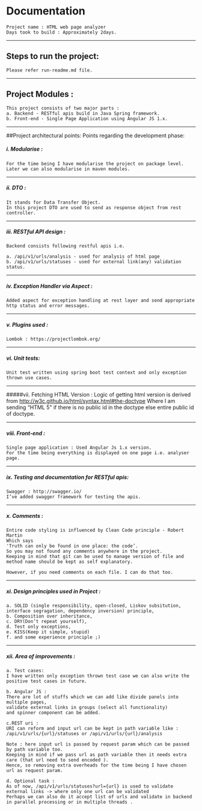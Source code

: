 # Documentation
	Project name : HTML web page analyzer
	Days took to build : Approximately 2days.
------------------------------------------------------------------------------------------------------------------------
## Steps to run the project:
	Please refer run-readme.md file.
------------------------------------------------------------------------------------------------------------------------
## Project Modules :
	This project consists of two major parts :
	a. Backend - RESTful apis build in Java Spring framework.
	b. Front-end - Single Page Application using Angular JS 1.x.
------------------------------------------------------------------------------------------------------------------------

##Project architectural points:
	Points regarding the development phase:

##### i. Modularise :
	For the time being I have modularise the project on package level.
	Later we can also modularise in maven modules.

------------------------------------------------------------------------------------------------------------------------
##### ii. DTO :
	It stands for Data Transfer Object.
	In this project DTO are used to send as response object from rest controller.

------------------------------------------------------------------------------------------------------------------------
##### iii. RESTful API design :
	Backend consists following restful apis i.e.

	a. /api/v1/urls/analysis - used for analysis of html page
	b. /api/v1/urls/statuses - used for external link(any) validation status.

------------------------------------------------------------------------------------------------------------------------
##### iv. Exception Handler via Aspect :
	Added aspect for exception handling at rest layer and send appropriate http status and error messages.

------------------------------------------------------------------------------------------------------------------------
##### v. Plugins used :
	Lombok : https://projectlombok.org/

------------------------------------------------------------------------------------------------------------------------
##### vi. Unit tests:
	Unit test written using spring boot test context and only exception thrown use cases.

------------------------------------------------------------------------------------------------------------------------
#####vii. Fetching HTML Version :
	Logic of getting html version is derived from http://w3c.github.io/html/syntax.html#the-doctype
	Where I am sending “HTML 5" if there is no public id in the doctype else entire public id of doctype.

------------------------------------------------------------------------------------------------------------------------
##### viii. Front-end :
	Single page application : Used Angular Js 1.x version.
	For the time being everything is displayed on one page i.e. analyser page.

------------------------------------------------------------------------------------------------------------------------
##### ix. Testing and documentation for RESTful apis:
	Swagger : http://swagger.io/
	I’ve added swagger framework for testing the apis.

------------------------------------------------------------------------------------------------------------------------
##### x. Comments :
	Entire code styling is influenced by Clean Code principle - Robert Martin
	Which says
	'Truth can only be found in one place: the code’.
	So you may not found any comments anywhere in the project.
	Keeping in mind that git can be used to manage version of file and method name should be kept as self explanatory.

	However, if you need comments on each file. I can do that too.

------------------------------------------------------------------------------------------------------------------------
##### xi. Design principles used in Project :
	a. SOLID (single responsibility, open-closed, Liskov subsitution, interface segragation, dependency inversion) principle,
	b. Composition over inheritance,
	c. DRY(Don’t repeat yourself),
	d. Test only exceptions,
	e. KISS(Keep it simple, stupid)
	f. and some experience principle ;)

------------------------------------------------------------------------------------------------------------------------
##### xii. Area of improvements :
	a. Test cases:
	I have written only exception thrown test case we can also write the positive test cases in future.

	b. Angular JS :
	There are lot of stuffs which we can add like divide panels into multiple pages,
	validate external links in groups (select all functionality)
	and spinner component can be added.

	c.REST uri :
	URI can reform and input url can be kept in path variable like : /api/v1/urls/{url}/statuses or /api/v1/urls/{url}/analysis

	Note : here input url is passed by request param which can be passed by path variable too.
	Keeping in mind if we pass url as path variable then it needs extra care (that url need to send encoded ).
	Hence, so removing extra overheads for the time being I have chosen url as request param.

	d. Optional task :
	As of now, /api/v1/urls/statuses?url={url} is used to validate external links -> where only one url can be validated
	Perhaps we can also do it accept list of urls and validate in backend in parallel processing or in multiple threads .
